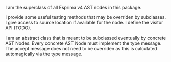 I am the superclass of all Esprima v4 AST nodes in this package.

I provide some useful testing methods that may be overriden by subclasses. I give access to source location if available for the node. I define the visitor API (TODO).

I am an abstract class that is meant to be subclassed eventually by concrete AST Nodes. Every concrete AST Node must implement the type message. The accept message does not need to be overriden as this is calculated automagically via the type message. 
